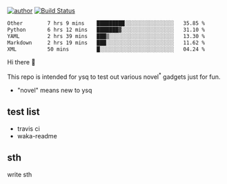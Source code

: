 [![author](https://img.shields.io/badge/author-ysq-green)](https://github.com/Yang-Shiqin)
[![Build Status](https://app.travis-ci.com/Yang-Shiqin/testall.svg?branch=main)](https://app.travis-ci.com/Yang-Shiqin/testall)

<!--START_SECTION:waka-->

```txt
Other        7 hrs 9 mins    █████████░░░░░░░░░░░░░░░░   35.85 %
Python       6 hrs 12 mins   ███████▓░░░░░░░░░░░░░░░░░   31.10 %
YAML         2 hrs 39 mins   ███▒░░░░░░░░░░░░░░░░░░░░░   13.30 %
Markdown     2 hrs 19 mins   ███░░░░░░░░░░░░░░░░░░░░░░   11.62 %
XML          50 mins         █░░░░░░░░░░░░░░░░░░░░░░░░   04.24 %
```

<!--END_SECTION:waka-->

Hi there 👋

This repo is intended for ysq to test out various novel<sup>*</sup> gadgets just for fun.

- "novel" means new to ysq

## test list
- travis ci
- waka-readme


## sth
write sth

